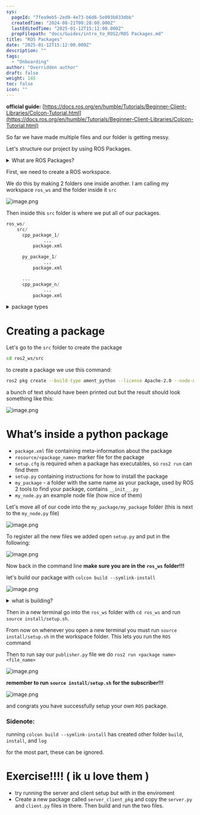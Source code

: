 ```yaml
---
sys:
  pageId: "7fea9eb5-2ed9-4e73-b6d6-5e093b833dbb"
  createdTime: "2024-08-21T00:28:00.000Z"
  lastEditedTime: "2025-01-12T15:12:00.000Z"
  propFilepath: "docs/Guides/intro_to_ROS2/ROS Packages.md"
title: "ROS Packages"
date: "2025-01-12T15:12:00.000Z"
description: ""
tags:
  - "Onboarding"
author: "Overridden author"
draft: false
weight: 145
toc: false
icon: ""
---
```


**official guide:** [https://docs.ros.org/en/humble/Tutorials/Beginner-Client-Libraries/Colcon-Tutorial.html](https://docs.ros.org/en/humble/Tutorials/Beginner-Client-Libraries/Colcon-Tutorial.html)

So far we have made multiple files and our folder is getting messy.

Let's structure our project by using ROS Packages.

<details>

<summary>What are ROS Packages?</summary>

ROS Packages are, as the name implies, packages of code that are highly sharable between ROS developers.

They consist of a folder, `package.xml` file, and source code

```python
      cpp_package_1/
		      ... imagine much code files here ..
          package.xml
```

</details>

First, we need to create a ROS workspace.

We do this by making 2 folders one inside another. I am calling my workspace `ros_ws` and the folder inside it `src`

![image.png](https://prod-files-secure.s3.us-west-2.amazonaws.com/d518164a-d88e-44d1-a4ee-3adb3bd8bce0/70706947-fd18-4537-a67b-e12946812d31/image.png?X-Amz-Algorithm=AWS4-HMAC-SHA256&X-Amz-Content-Sha256=UNSIGNED-PAYLOAD&X-Amz-Credential=ASIAZI2LB4663EFCMOR3%2F20250315%2Fus-west-2%2Fs3%2Faws4_request&X-Amz-Date=20250315T131255Z&X-Amz-Expires=3600&X-Amz-Security-Token=IQoJb3JpZ2luX2VjEL3%2F%2F%2F%2F%2F%2F%2F%2F%2F%2FwEaCXVzLXdlc3QtMiJHMEUCIQC3rrowdvITpRpPvhffGHPpIHwagb7gZeUYTegApM%2BrdAIgAk1IoVGj5Z03s3IGPOsNdjmf8TLSwJJlGK2LlspukMwq%2FwMIFhAAGgw2Mzc0MjMxODM4MDUiDB9jU4nVfYjjdvbQVSrcA9DYX3DOIRFuaTICcf9jB%2B0LNfSSQGpcO8sbZFRCLi1y8Gj3GFcmtq8UITpos4IdLYNERD%2Fx9undIxaDfumgI5iHOHWdBBMnIQ1ZxIYKVa5yD5yA%2BaQQsZxzRolUrTJda6rkeR0ae0Bb9z2VFupTJ8c8n6PSwiXSscUNXwiFzIj94HU1S9qtR4Ndg4xDqxfAufg13KXxDY%2BHF0C0SfyiipOSIkzH6kWiSFpOC3Q7%2F%2B%2FB%2Fcou9Okdu5SgJANzbGgLVVhHG1joKGtWGnXFob4nvjQHJu1f4OQMXXu5wBuxrmX5iVTMo84EDIhQFzfftswrONIkQG2uGBfh5swbD%2FH25ayMCqbuH38tSKq5WYCyqBwk%2FloM7KgLboy9ME0WAYuLdNT2e0DR%2Fbg7FyZ2uecgFiDHzDd9%2FN0UoeP%2BMLjmaiS6E59N%2BRfpn%2BfJhDe%2BB0kCHtcpY2%2FVwHA7lRHjIwlkHV13eloalLiZKhnxtJZHltXmNrXbvVvwdog22c1s9b16MbPBQSR%2FHimWkOf6t9LI3xHAGZsqC9sS2iuXdcpyGXQmsza76osaq0zxM5J4%2BXWJKkk1eL0gU9PsUPTHssUOEmWCFxpi8r63bJqW4JePIg4t9Tog5rTVxLhxmJZUMI%2Fv1b4GOqUB7evONKoE0DiXWZiiB1tfKmSm1DOOgM4zzIZf6ial0tHgdi6WcLMfTMusfRjLR%2BOPgEgfp4sMMHIqBfuLBqm2OD6LZgrq8V55dDNVfcjEjhVl3aZWDDyeeTskdo4KF6LGwpbUUThDq%2BxWAKNzYWaqHStrrG4Vzr9PUqAfR83rnvi9ReAKbhwIzPK9fWXLPnuF4AHkLs1z%2BJ%2F5qF22tmdQehA6LAPv&X-Amz-Signature=c140f1b8704eca0ff429d51315ede96f7578faf243931bbb2d20d7533a9427bd&X-Amz-SignedHeaders=host&x-id=GetObject)

Then inside this `src` folder is where we put all of our packages.

```python
ros_ws/
    src/
      cpp_package_1/
		      ...
          package.xml

      py_package_1/
		      ...
          package.xml

      ...
      cpp_package_n/
		      ...
          package.xml

```

<details>

<summary>package types</summary>

packages can be either `C++` or python.

the intern file structure is different for each but for this guide we will stick to creating python packages

</details>

# Creating a package

Let's go to the `src` folder to create the package

```bash
cd ros2_ws/src
```

to create a package we use this command:

```bash
ros2 pkg create --build-type ament_python --license Apache-2.0 --node-name my_node my_package
```

a bunch of text should have been printed out but the result should look something like this:

![image.png](https://prod-files-secure.s3.us-west-2.amazonaws.com/d518164a-d88e-44d1-a4ee-3adb3bd8bce0/e6cf1e3f-8512-4a3e-b131-079f800bf3e8/image.png?X-Amz-Algorithm=AWS4-HMAC-SHA256&X-Amz-Content-Sha256=UNSIGNED-PAYLOAD&X-Amz-Credential=ASIAZI2LB4663EFCMOR3%2F20250315%2Fus-west-2%2Fs3%2Faws4_request&X-Amz-Date=20250315T131255Z&X-Amz-Expires=3600&X-Amz-Security-Token=IQoJb3JpZ2luX2VjEL3%2F%2F%2F%2F%2F%2F%2F%2F%2F%2FwEaCXVzLXdlc3QtMiJHMEUCIQC3rrowdvITpRpPvhffGHPpIHwagb7gZeUYTegApM%2BrdAIgAk1IoVGj5Z03s3IGPOsNdjmf8TLSwJJlGK2LlspukMwq%2FwMIFhAAGgw2Mzc0MjMxODM4MDUiDB9jU4nVfYjjdvbQVSrcA9DYX3DOIRFuaTICcf9jB%2B0LNfSSQGpcO8sbZFRCLi1y8Gj3GFcmtq8UITpos4IdLYNERD%2Fx9undIxaDfumgI5iHOHWdBBMnIQ1ZxIYKVa5yD5yA%2BaQQsZxzRolUrTJda6rkeR0ae0Bb9z2VFupTJ8c8n6PSwiXSscUNXwiFzIj94HU1S9qtR4Ndg4xDqxfAufg13KXxDY%2BHF0C0SfyiipOSIkzH6kWiSFpOC3Q7%2F%2B%2FB%2Fcou9Okdu5SgJANzbGgLVVhHG1joKGtWGnXFob4nvjQHJu1f4OQMXXu5wBuxrmX5iVTMo84EDIhQFzfftswrONIkQG2uGBfh5swbD%2FH25ayMCqbuH38tSKq5WYCyqBwk%2FloM7KgLboy9ME0WAYuLdNT2e0DR%2Fbg7FyZ2uecgFiDHzDd9%2FN0UoeP%2BMLjmaiS6E59N%2BRfpn%2BfJhDe%2BB0kCHtcpY2%2FVwHA7lRHjIwlkHV13eloalLiZKhnxtJZHltXmNrXbvVvwdog22c1s9b16MbPBQSR%2FHimWkOf6t9LI3xHAGZsqC9sS2iuXdcpyGXQmsza76osaq0zxM5J4%2BXWJKkk1eL0gU9PsUPTHssUOEmWCFxpi8r63bJqW4JePIg4t9Tog5rTVxLhxmJZUMI%2Fv1b4GOqUB7evONKoE0DiXWZiiB1tfKmSm1DOOgM4zzIZf6ial0tHgdi6WcLMfTMusfRjLR%2BOPgEgfp4sMMHIqBfuLBqm2OD6LZgrq8V55dDNVfcjEjhVl3aZWDDyeeTskdo4KF6LGwpbUUThDq%2BxWAKNzYWaqHStrrG4Vzr9PUqAfR83rnvi9ReAKbhwIzPK9fWXLPnuF4AHkLs1z%2BJ%2F5qF22tmdQehA6LAPv&X-Amz-Signature=1c1255756e3987748fedbd5e33c83986dc3e50e7a15f0e3eca06ed0e7cc7a993&X-Amz-SignedHeaders=host&x-id=GetObject)

# What’s inside a python package

- `package.xml` file containing meta-information about the package
- `resource/<package_name>` marker file for the package
- `setup.cfg` is required when a package has executables, so `ros2 run` can find them
- `setup.py` containing instructions for how to install the package
- `my_package` - a folder with the same name as your package, used by ROS 2 tools to find your package, contains `__init__.py`
- `my_node.py` an example node file (how nice of them)

Let's move all of our code into the `my_package/my_package` folder (this is next to the `my_node.py` file)

![image.png](https://prod-files-secure.s3.us-west-2.amazonaws.com/d518164a-d88e-44d1-a4ee-3adb3bd8bce0/9ce58f11-0da9-4d3e-b86d-506a9685d378/image.png?X-Amz-Algorithm=AWS4-HMAC-SHA256&X-Amz-Content-Sha256=UNSIGNED-PAYLOAD&X-Amz-Credential=ASIAZI2LB4663EFCMOR3%2F20250315%2Fus-west-2%2Fs3%2Faws4_request&X-Amz-Date=20250315T131255Z&X-Amz-Expires=3600&X-Amz-Security-Token=IQoJb3JpZ2luX2VjEL3%2F%2F%2F%2F%2F%2F%2F%2F%2F%2FwEaCXVzLXdlc3QtMiJHMEUCIQC3rrowdvITpRpPvhffGHPpIHwagb7gZeUYTegApM%2BrdAIgAk1IoVGj5Z03s3IGPOsNdjmf8TLSwJJlGK2LlspukMwq%2FwMIFhAAGgw2Mzc0MjMxODM4MDUiDB9jU4nVfYjjdvbQVSrcA9DYX3DOIRFuaTICcf9jB%2B0LNfSSQGpcO8sbZFRCLi1y8Gj3GFcmtq8UITpos4IdLYNERD%2Fx9undIxaDfumgI5iHOHWdBBMnIQ1ZxIYKVa5yD5yA%2BaQQsZxzRolUrTJda6rkeR0ae0Bb9z2VFupTJ8c8n6PSwiXSscUNXwiFzIj94HU1S9qtR4Ndg4xDqxfAufg13KXxDY%2BHF0C0SfyiipOSIkzH6kWiSFpOC3Q7%2F%2B%2FB%2Fcou9Okdu5SgJANzbGgLVVhHG1joKGtWGnXFob4nvjQHJu1f4OQMXXu5wBuxrmX5iVTMo84EDIhQFzfftswrONIkQG2uGBfh5swbD%2FH25ayMCqbuH38tSKq5WYCyqBwk%2FloM7KgLboy9ME0WAYuLdNT2e0DR%2Fbg7FyZ2uecgFiDHzDd9%2FN0UoeP%2BMLjmaiS6E59N%2BRfpn%2BfJhDe%2BB0kCHtcpY2%2FVwHA7lRHjIwlkHV13eloalLiZKhnxtJZHltXmNrXbvVvwdog22c1s9b16MbPBQSR%2FHimWkOf6t9LI3xHAGZsqC9sS2iuXdcpyGXQmsza76osaq0zxM5J4%2BXWJKkk1eL0gU9PsUPTHssUOEmWCFxpi8r63bJqW4JePIg4t9Tog5rTVxLhxmJZUMI%2Fv1b4GOqUB7evONKoE0DiXWZiiB1tfKmSm1DOOgM4zzIZf6ial0tHgdi6WcLMfTMusfRjLR%2BOPgEgfp4sMMHIqBfuLBqm2OD6LZgrq8V55dDNVfcjEjhVl3aZWDDyeeTskdo4KF6LGwpbUUThDq%2BxWAKNzYWaqHStrrG4Vzr9PUqAfR83rnvi9ReAKbhwIzPK9fWXLPnuF4AHkLs1z%2BJ%2F5qF22tmdQehA6LAPv&X-Amz-Signature=c24265cdb6591ba052f1d7b6d7d6875543448d9d090dcda606b3810c71038dc7&X-Amz-SignedHeaders=host&x-id=GetObject)

To register all the new files we added open `setup.py` and put in the following:

![image.png](https://prod-files-secure.s3.us-west-2.amazonaws.com/d518164a-d88e-44d1-a4ee-3adb3bd8bce0/1cd7c262-4cae-4496-9d75-c178537d24a2/image.png?X-Amz-Algorithm=AWS4-HMAC-SHA256&X-Amz-Content-Sha256=UNSIGNED-PAYLOAD&X-Amz-Credential=ASIAZI2LB4663EFCMOR3%2F20250315%2Fus-west-2%2Fs3%2Faws4_request&X-Amz-Date=20250315T131255Z&X-Amz-Expires=3600&X-Amz-Security-Token=IQoJb3JpZ2luX2VjEL3%2F%2F%2F%2F%2F%2F%2F%2F%2F%2FwEaCXVzLXdlc3QtMiJHMEUCIQC3rrowdvITpRpPvhffGHPpIHwagb7gZeUYTegApM%2BrdAIgAk1IoVGj5Z03s3IGPOsNdjmf8TLSwJJlGK2LlspukMwq%2FwMIFhAAGgw2Mzc0MjMxODM4MDUiDB9jU4nVfYjjdvbQVSrcA9DYX3DOIRFuaTICcf9jB%2B0LNfSSQGpcO8sbZFRCLi1y8Gj3GFcmtq8UITpos4IdLYNERD%2Fx9undIxaDfumgI5iHOHWdBBMnIQ1ZxIYKVa5yD5yA%2BaQQsZxzRolUrTJda6rkeR0ae0Bb9z2VFupTJ8c8n6PSwiXSscUNXwiFzIj94HU1S9qtR4Ndg4xDqxfAufg13KXxDY%2BHF0C0SfyiipOSIkzH6kWiSFpOC3Q7%2F%2B%2FB%2Fcou9Okdu5SgJANzbGgLVVhHG1joKGtWGnXFob4nvjQHJu1f4OQMXXu5wBuxrmX5iVTMo84EDIhQFzfftswrONIkQG2uGBfh5swbD%2FH25ayMCqbuH38tSKq5WYCyqBwk%2FloM7KgLboy9ME0WAYuLdNT2e0DR%2Fbg7FyZ2uecgFiDHzDd9%2FN0UoeP%2BMLjmaiS6E59N%2BRfpn%2BfJhDe%2BB0kCHtcpY2%2FVwHA7lRHjIwlkHV13eloalLiZKhnxtJZHltXmNrXbvVvwdog22c1s9b16MbPBQSR%2FHimWkOf6t9LI3xHAGZsqC9sS2iuXdcpyGXQmsza76osaq0zxM5J4%2BXWJKkk1eL0gU9PsUPTHssUOEmWCFxpi8r63bJqW4JePIg4t9Tog5rTVxLhxmJZUMI%2Fv1b4GOqUB7evONKoE0DiXWZiiB1tfKmSm1DOOgM4zzIZf6ial0tHgdi6WcLMfTMusfRjLR%2BOPgEgfp4sMMHIqBfuLBqm2OD6LZgrq8V55dDNVfcjEjhVl3aZWDDyeeTskdo4KF6LGwpbUUThDq%2BxWAKNzYWaqHStrrG4Vzr9PUqAfR83rnvi9ReAKbhwIzPK9fWXLPnuF4AHkLs1z%2BJ%2F5qF22tmdQehA6LAPv&X-Amz-Signature=63ea869d7fadd3f6716073d4b47fdf356c69eb638378744d3871071f8f79c279&X-Amz-SignedHeaders=host&x-id=GetObject)

Now back in the command line **make sure you are in the** **`ros_ws`** **folder!!!**

let's build our package with `colcon build --symlink-install`

![image.png](https://prod-files-secure.s3.us-west-2.amazonaws.com/d518164a-d88e-44d1-a4ee-3adb3bd8bce0/2f2a0d27-b173-48fd-b189-5f5c0ce65619/image.png?X-Amz-Algorithm=AWS4-HMAC-SHA256&X-Amz-Content-Sha256=UNSIGNED-PAYLOAD&X-Amz-Credential=ASIAZI2LB4663EFCMOR3%2F20250315%2Fus-west-2%2Fs3%2Faws4_request&X-Amz-Date=20250315T131255Z&X-Amz-Expires=3600&X-Amz-Security-Token=IQoJb3JpZ2luX2VjEL3%2F%2F%2F%2F%2F%2F%2F%2F%2F%2FwEaCXVzLXdlc3QtMiJHMEUCIQC3rrowdvITpRpPvhffGHPpIHwagb7gZeUYTegApM%2BrdAIgAk1IoVGj5Z03s3IGPOsNdjmf8TLSwJJlGK2LlspukMwq%2FwMIFhAAGgw2Mzc0MjMxODM4MDUiDB9jU4nVfYjjdvbQVSrcA9DYX3DOIRFuaTICcf9jB%2B0LNfSSQGpcO8sbZFRCLi1y8Gj3GFcmtq8UITpos4IdLYNERD%2Fx9undIxaDfumgI5iHOHWdBBMnIQ1ZxIYKVa5yD5yA%2BaQQsZxzRolUrTJda6rkeR0ae0Bb9z2VFupTJ8c8n6PSwiXSscUNXwiFzIj94HU1S9qtR4Ndg4xDqxfAufg13KXxDY%2BHF0C0SfyiipOSIkzH6kWiSFpOC3Q7%2F%2B%2FB%2Fcou9Okdu5SgJANzbGgLVVhHG1joKGtWGnXFob4nvjQHJu1f4OQMXXu5wBuxrmX5iVTMo84EDIhQFzfftswrONIkQG2uGBfh5swbD%2FH25ayMCqbuH38tSKq5WYCyqBwk%2FloM7KgLboy9ME0WAYuLdNT2e0DR%2Fbg7FyZ2uecgFiDHzDd9%2FN0UoeP%2BMLjmaiS6E59N%2BRfpn%2BfJhDe%2BB0kCHtcpY2%2FVwHA7lRHjIwlkHV13eloalLiZKhnxtJZHltXmNrXbvVvwdog22c1s9b16MbPBQSR%2FHimWkOf6t9LI3xHAGZsqC9sS2iuXdcpyGXQmsza76osaq0zxM5J4%2BXWJKkk1eL0gU9PsUPTHssUOEmWCFxpi8r63bJqW4JePIg4t9Tog5rTVxLhxmJZUMI%2Fv1b4GOqUB7evONKoE0DiXWZiiB1tfKmSm1DOOgM4zzIZf6ial0tHgdi6WcLMfTMusfRjLR%2BOPgEgfp4sMMHIqBfuLBqm2OD6LZgrq8V55dDNVfcjEjhVl3aZWDDyeeTskdo4KF6LGwpbUUThDq%2BxWAKNzYWaqHStrrG4Vzr9PUqAfR83rnvi9ReAKbhwIzPK9fWXLPnuF4AHkLs1z%2BJ%2F5qF22tmdQehA6LAPv&X-Amz-Signature=faf74f5ee21718b8be23e92c015efb3e55b34c4438d4a6abcfa5bf29f464c715&X-Amz-SignedHeaders=host&x-id=GetObject)

<details>

<summary>what is building?</summary>

if you are a CS major at Rose-Hulman you will learn the answer to this in CSSE132

but TLDR; is it combines all the code files into one program that can be run easily 

</details>

Then in a new terminal go into the `ros_ws` folder with `cd ros_ws` and run `source install/setup.sh`. 

From now on whenever you open a new terminal you must run `source install/setup.sh` in the workspace folder. This lets you run the `ROS` command

Then to run say our `publisher.py` file we do `ros2 run <package name> <file_name>`

![image.png](https://prod-files-secure.s3.us-west-2.amazonaws.com/d518164a-d88e-44d1-a4ee-3adb3bd8bce0/4f4b1219-3a44-4632-aa0a-ce3471699f59/image.png?X-Amz-Algorithm=AWS4-HMAC-SHA256&X-Amz-Content-Sha256=UNSIGNED-PAYLOAD&X-Amz-Credential=ASIAZI2LB4663EFCMOR3%2F20250315%2Fus-west-2%2Fs3%2Faws4_request&X-Amz-Date=20250315T131255Z&X-Amz-Expires=3600&X-Amz-Security-Token=IQoJb3JpZ2luX2VjEL3%2F%2F%2F%2F%2F%2F%2F%2F%2F%2FwEaCXVzLXdlc3QtMiJHMEUCIQC3rrowdvITpRpPvhffGHPpIHwagb7gZeUYTegApM%2BrdAIgAk1IoVGj5Z03s3IGPOsNdjmf8TLSwJJlGK2LlspukMwq%2FwMIFhAAGgw2Mzc0MjMxODM4MDUiDB9jU4nVfYjjdvbQVSrcA9DYX3DOIRFuaTICcf9jB%2B0LNfSSQGpcO8sbZFRCLi1y8Gj3GFcmtq8UITpos4IdLYNERD%2Fx9undIxaDfumgI5iHOHWdBBMnIQ1ZxIYKVa5yD5yA%2BaQQsZxzRolUrTJda6rkeR0ae0Bb9z2VFupTJ8c8n6PSwiXSscUNXwiFzIj94HU1S9qtR4Ndg4xDqxfAufg13KXxDY%2BHF0C0SfyiipOSIkzH6kWiSFpOC3Q7%2F%2B%2FB%2Fcou9Okdu5SgJANzbGgLVVhHG1joKGtWGnXFob4nvjQHJu1f4OQMXXu5wBuxrmX5iVTMo84EDIhQFzfftswrONIkQG2uGBfh5swbD%2FH25ayMCqbuH38tSKq5WYCyqBwk%2FloM7KgLboy9ME0WAYuLdNT2e0DR%2Fbg7FyZ2uecgFiDHzDd9%2FN0UoeP%2BMLjmaiS6E59N%2BRfpn%2BfJhDe%2BB0kCHtcpY2%2FVwHA7lRHjIwlkHV13eloalLiZKhnxtJZHltXmNrXbvVvwdog22c1s9b16MbPBQSR%2FHimWkOf6t9LI3xHAGZsqC9sS2iuXdcpyGXQmsza76osaq0zxM5J4%2BXWJKkk1eL0gU9PsUPTHssUOEmWCFxpi8r63bJqW4JePIg4t9Tog5rTVxLhxmJZUMI%2Fv1b4GOqUB7evONKoE0DiXWZiiB1tfKmSm1DOOgM4zzIZf6ial0tHgdi6WcLMfTMusfRjLR%2BOPgEgfp4sMMHIqBfuLBqm2OD6LZgrq8V55dDNVfcjEjhVl3aZWDDyeeTskdo4KF6LGwpbUUThDq%2BxWAKNzYWaqHStrrG4Vzr9PUqAfR83rnvi9ReAKbhwIzPK9fWXLPnuF4AHkLs1z%2BJ%2F5qF22tmdQehA6LAPv&X-Amz-Signature=eb4f38dfa922cf7628eae981c345868d6a27843cf9a321da369d073313e628b9&X-Amz-SignedHeaders=host&x-id=GetObject)

**remember to run** **`source install/setup.sh`** **for the subscriber!!!**

![image.png](https://prod-files-secure.s3.us-west-2.amazonaws.com/d518164a-d88e-44d1-a4ee-3adb3bd8bce0/02121119-dad4-49ec-8356-c956108b4243/image.png?X-Amz-Algorithm=AWS4-HMAC-SHA256&X-Amz-Content-Sha256=UNSIGNED-PAYLOAD&X-Amz-Credential=ASIAZI2LB4663EFCMOR3%2F20250315%2Fus-west-2%2Fs3%2Faws4_request&X-Amz-Date=20250315T131255Z&X-Amz-Expires=3600&X-Amz-Security-Token=IQoJb3JpZ2luX2VjEL3%2F%2F%2F%2F%2F%2F%2F%2F%2F%2FwEaCXVzLXdlc3QtMiJHMEUCIQC3rrowdvITpRpPvhffGHPpIHwagb7gZeUYTegApM%2BrdAIgAk1IoVGj5Z03s3IGPOsNdjmf8TLSwJJlGK2LlspukMwq%2FwMIFhAAGgw2Mzc0MjMxODM4MDUiDB9jU4nVfYjjdvbQVSrcA9DYX3DOIRFuaTICcf9jB%2B0LNfSSQGpcO8sbZFRCLi1y8Gj3GFcmtq8UITpos4IdLYNERD%2Fx9undIxaDfumgI5iHOHWdBBMnIQ1ZxIYKVa5yD5yA%2BaQQsZxzRolUrTJda6rkeR0ae0Bb9z2VFupTJ8c8n6PSwiXSscUNXwiFzIj94HU1S9qtR4Ndg4xDqxfAufg13KXxDY%2BHF0C0SfyiipOSIkzH6kWiSFpOC3Q7%2F%2B%2FB%2Fcou9Okdu5SgJANzbGgLVVhHG1joKGtWGnXFob4nvjQHJu1f4OQMXXu5wBuxrmX5iVTMo84EDIhQFzfftswrONIkQG2uGBfh5swbD%2FH25ayMCqbuH38tSKq5WYCyqBwk%2FloM7KgLboy9ME0WAYuLdNT2e0DR%2Fbg7FyZ2uecgFiDHzDd9%2FN0UoeP%2BMLjmaiS6E59N%2BRfpn%2BfJhDe%2BB0kCHtcpY2%2FVwHA7lRHjIwlkHV13eloalLiZKhnxtJZHltXmNrXbvVvwdog22c1s9b16MbPBQSR%2FHimWkOf6t9LI3xHAGZsqC9sS2iuXdcpyGXQmsza76osaq0zxM5J4%2BXWJKkk1eL0gU9PsUPTHssUOEmWCFxpi8r63bJqW4JePIg4t9Tog5rTVxLhxmJZUMI%2Fv1b4GOqUB7evONKoE0DiXWZiiB1tfKmSm1DOOgM4zzIZf6ial0tHgdi6WcLMfTMusfRjLR%2BOPgEgfp4sMMHIqBfuLBqm2OD6LZgrq8V55dDNVfcjEjhVl3aZWDDyeeTskdo4KF6LGwpbUUThDq%2BxWAKNzYWaqHStrrG4Vzr9PUqAfR83rnvi9ReAKbhwIzPK9fWXLPnuF4AHkLs1z%2BJ%2F5qF22tmdQehA6LAPv&X-Amz-Signature=822f0fbe594ba5ac6c95d445c3543d2d28a7112b74ae2fbb4d2d56a0b902ea1e&X-Amz-SignedHeaders=host&x-id=GetObject)

and congrats you have successfully setup your own `ROS` package.

### Sidenote:

running `colcon build --symlink-install` has created other folder `build`, `install`, and `log`

for the most part, these can be ignored.

# Exercise!!!! ( ik u love them )

- try running the server and client setup but with in the enviroment
- Create a new package called `server_client_pkg` and copy the `server.py` and `client.py` files in there. Then build and run the two files.
